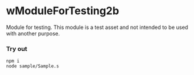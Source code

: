 # wModuleForTesting2b

Module for testing. This module is a test asset and not intended to be used with another purpose.

### Try out

```
npm i
node sample/Sample.s
```
